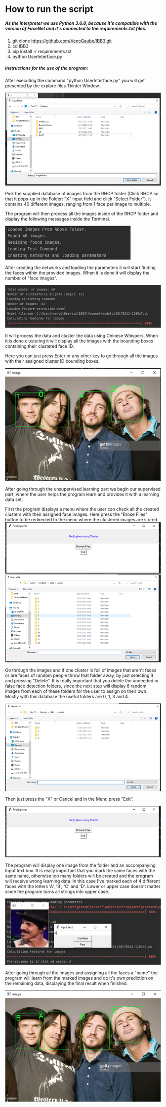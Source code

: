 # How to run the script  
  
##### As the interpreter we use Python 3.6.8, because it's compatible with the version of FaceNet and it's connected to the requirements.txt files.  
    
1.  git clone https://github.com/VenoGaube/IBB3.git  
2.  cd IBB3  
3.  pip install -r requirements.txt  
4.  python UserInterface.py  

##### Instructions for the use of the program:

After executing the command "python UserInterface.py" you will get presented by the explore files Tkinter Window.

![alt text](docs/1.%20Korak.PNG)

Pick the supplied database of images from the RHCP folder (Click RHCP so that it pops-up in the Folder: "X" input field and click "Select Folder"). It contains 40 different images, ranging from 1 face per image to multiple.


The program will then process all the images inside of the RHCP folder and display the following messages inside the Terminal.

![alt text](docs/2.%20Korak.PNG)

After creating the networks and loading the parameters it will start finding the faces within the provided images.
When it is done it will display the number of "face images".

![alt text](docs/3.%20Korak.PNG)

It will process the data and cluster the data using Chinese Whispers. When it is done clustering it will display all the images with the 
bounding boxes containing their clustered face ID. 

Here you can just press Enter or any other key to go through all the images with their assigned
cluster ID bounding boxes.

![alt text](docs/4.%20Korak.PNG)

After going through the unsupervised learning part we begin our supervised part, where the
user helps the program learn and provides it with a learning data set.

First the program displays a menu where the user can check all the created clusters with their assigned face images.
Here press the "Brose Files" button to be redirected to the menu where the clustered images are stored.
![alt text](docs/5.%20Korak.PNG)
![alt text](docs/6.%20Korak.PNG)

Go through the images and if one cluster is full of images that aren't faces or are faces of random people throw that folder away, by just selecting it and pressing "Delete".
It is really important that you delete the unneeded or false face detection folders, since the next step
will display 8 random images from each of these folders for the user to assign on their own. Mostly with this database the useful folders are 0, 1, 3 and 4. 

![alt text](docs/7.%20Korak.PNG)

Then just press the "X" or Cancel and in the Menu press "Exit".

![alt text](docs/5.%20Korak.PNG)

The program will display one image from the folder and an accompanying Input text box.
It is really important that you mark the same faces with the same name, otherwise too many
folders will be created and the program will receive wrong learning data.
In this case I've marked each of 4 different faces with the letters 'A', 'B', 'C' and 'D'.
Lower or upper case doesn't matter since the program turns all strings into upper case.


![alt text](docs/9.%20Korak.PNG)

After going through all the images and assigning all the faces a "name" the program
will learn from the marked images and do it's own prediction on the remaining data, displaying
the final result when finished.

![alt text](docs/10.%20Korak.PNG)